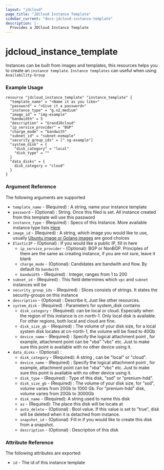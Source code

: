 ```yaml
---
layout: "jdcloud"
page_title: "JDCloud Instance Template"
sidebar_current: "docs-jdcloud-instance-template"
description: |-
  Provides a JDCloud Instance Template
---
```


# jdcloud_instance_template

Instances can be built from images and templates, this resources helps you to create an `instance template`.
`Instance templates` can useful when using `Availability-Group`

### Example Usage

```hcl-terraform
resource "jdcloud_instance_template" "instance_template" {
  "template_name" = "<Name it as you like>"
  "password" = "<Give it a password>"
  "instance_type" = "g.n2.medium"
  "image_id" = "img-example"
  "bandwidth" = 5
  "description" = "GrandJDcloud"
  "ip_service_provider" = "BGP"
  "charge_mode" = "bandwith"
  "subnet_id" = "subnet-exmaple"
  "security_group_ids" = [" sg-example"]
  "system_disk" = {
    "disk_category" = "local"
    "disk_type" = ""
  }
  "data_disks" = {
    disk_category = "cloud"
  }
}
```
### Argument Reference 

The following arguments are supported

* `template_name`  - \(Required\) : A string, name your instance template
* `password`  - \(Optional\) :  String. Once this filed is set. All instance created from this template will use this password 
* `instance_type`  - \(Required\) :  Specs of this Instance. More available instance type lists [Here](https://docs.jdcloud.com/virtual-machines/instance-type-family)
* `image_id`  - \(Required\) :  A string, which image you would like to use, usually [Ubuntu image or Golang images](https://market.jdcloud.com/#/) are good choices
* `ElasticIP` - \(Optional\) : If you would like a public IP, fill in here
    * `ip_service_provider` - \(Optional\): BGP or NonBGP. Principles of them are the same as creating instance, if you are not sure, leave it blank
    * `charge_mode`  - \(Optional\): Candidates are bandwith and flow. By default its `bandwith`
    *  `bandwidth` - \(Required\) : Integer, ranges from 1 to 200
* `subnet_id`  - \(Required\) :  This field determines which `vpc` and `subnet` instances will be
* `security_group_ids`  - \(Required\) : Slices consists of strings. It states the security-groups on this instance
* `description`  - \(Optional\) : Describe it, Just like other resources.
* `system_disk`  - \(Required\) : Parameters for system\_disk contains
  * `disk_category` - \(Required\): can be local or cloud. Especially when the region of this instance is cn-north-1. Only local disk is available. For other regions, both local and cloud are fine.
  * `disk_size_gb` - \(Required\) : The volume of your disk size, for a local system disk locates at cn-north-1, the volume will be fixed to 40Gb
  * `device_name` - \(Required\) : Specify the logical attachment point , for example, attachment point can be "vba" "vbc" etc. Just to make sure this point is available with no other device using it.
* `data_disks`  - \(Optional\) : 
  * `disk_category` - \(Required\): A string , can be "local" or "cloud".
  * `device_name` - \(Required\) : Specify the logical attachment point , for example, attachment point can be "vba" "vbc" etc. Just to make sure this point is available with no other device using it.
  * `disk_type` - \(Required\) : Type of this disk,  "ssd" or "prenium-hdd".
  * `disk_size_gb` - \(Required\) : The volume of your disk size, for "ssd", volume varies from 20Gb to 1000 Gb. For "prenium-hdd" disk, volume varies from 20Gb to 3000Gb 
  * `disk_name` - \(Required\): A string used to name this disk
  * `az` - \(Required\): The place this disk will be locate at
  * `auto_delete` - \(Optional\) : Bool value. If this value is set to "true", disk will be deleted when it is detached from instance.
  * `snapshot_id` - \(Optional\) :Fill in if you would like to create this disk from a snapshot.
  * `description` - \(Optional\) : Description of this disk
  
### Attribute Reference 

The following attributes are exported:

* `id` - The id of this instance template
